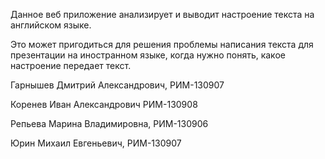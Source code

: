 Данное веб приложение анализирует и выводит настроение текста на английском языке.

Это может пригодиться для решения проблемы написания текста для презентации на иностранном языке, когда нужно понять, какое настроение передает текст.

Гарнышев Дмитрий Александрович, РИМ-130907

Коренев Иван Александрович РИМ-130908

Репьева Марина Владимировна, РИМ-130906

Юрин Михаил Евгеньевич, РИМ-130907